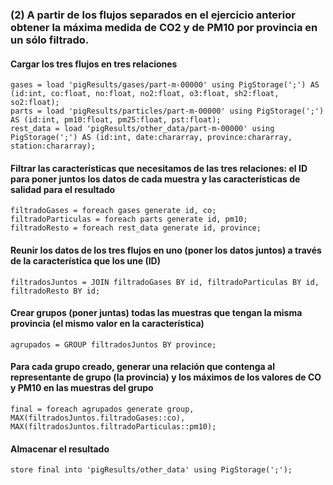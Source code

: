 ### **(2) A partir de los flujos separados en el ejercicio anterior obtener la máxima medida de CO2 y de PM10 por provincia en un sólo filtrado.**

#### Cargar los tres flujos en tres relaciones

```
gases = load 'pigResults/gases/part-m-00000' using PigStorage(';') AS (id:int, co:float, no:float, no2:float, o3:float, sh2:float, so2:float);
parts = load 'pigResults/particles/part-m-00000' using PigStorage(';') AS (id:int, pm10:float, pm25:float, pst:float);
rest_data = load 'pigResults/other_data/part-m-00000' using PigStorage(';') AS (id:int, date:chararray, province:chararray, station:chararray);
```

#### Filtrar las características que necesitamos de las tres relaciones: el ID para poner juntos los datos de cada muestra y las características de salidad para el resultado

```
filtradoGases = foreach gases generate id, co;
filtradoParticulas = foreach parts generate id, pm10;
filtradoResto = foreach rest_data generate id, province;
```

#### Reunir los datos de los tres flujos en uno (poner los datos juntos) a través de la característica que los une (ID)

```
filtradosJuntos = JOIN filtradoGases BY id, filtradoParticulas BY id, filtradoResto BY id;
```

#### Crear grupos (poner juntas) todas las muestras que tengan la misma provincia (el mismo valor en la característica)

```
agrupados = GROUP filtradosJuntos BY province;
```

#### Para cada grupo creado, generar una relación que contenga al representante de grupo (la provincia) y los máximos de los valores de CO y PM10 en las muestras del grupo 

```
final = foreach agrupados generate group, MAX(filtradosJuntos.filtradoGases::co), MAX(filtradosJuntos.filtradoParticulas::pm10);
```

#### Almacenar el resultado

```
store final into 'pigResults/other_data' using PigStorage(';');
```
